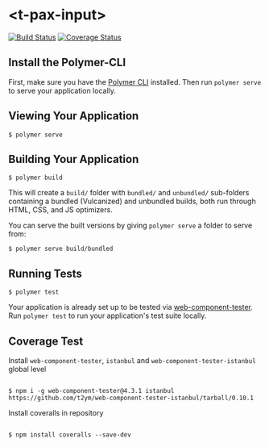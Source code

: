 # \<t-pax-input\>


[![Build Status](https://travis-ci.org/RohiteeK/t-search55.svg?branch=master)](https://travis-ci.org/RohiteeK/t-search55)  [![Coverage Status](https://coveralls.io/repos/github/RohiteeK/t-search55/badge.svg)](https://coveralls.io/github/RohiteeK/t-search55)

## Install the Polymer-CLI

First, make sure you have the [Polymer CLI](https://www.npmjs.com/package/polymer-cli) installed. Then run `polymer serve` to serve your application locally.

## Viewing Your Application

```
$ polymer serve
```

## Building Your Application

```
$ polymer build
```

This will create a `build/` folder with `bundled/` and `unbundled/` sub-folders
containing a bundled (Vulcanized) and unbundled builds, both run through HTML,
CSS, and JS optimizers.

You can serve the built versions by giving `polymer serve` a folder to serve
from:

```
$ polymer serve build/bundled
```

## Running Tests

```
$ polymer test
```

Your application is already set up to be tested via [web-component-tester](https://github.com/Polymer/web-component-tester). Run `polymer test` to run your application's test suite locally.



## Coverage Test


Install `web-component-tester`, `istanbul` and `web-component-tester-istanbul` global level

```

$ npm i -g web-component-tester@4.3.1 istanbul https://github.com/t2ym/web-component-tester-istanbul/tarball/0.10.1
```

Install coveralls in repository

```

$ npm install coveralls --save-dev

```
